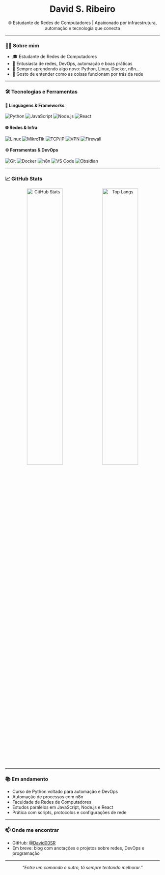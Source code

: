 <h1 align="center">David S. Ribeiro</h1>

<p align="center">
  🌐 Estudante de Redes de Computadores | Apaixonado por infraestrutura, automação e tecnologia que conecta
</p>

---

### 👨‍💻 Sobre mim

- 🎓 Estudante de Redes de Computadores  
- 🔧 Entusiasta de redes, DevOps, automação e boas práticas  
- 🧠 Sempre aprendendo algo novo: Python, Linux, Docker, n8n...  
- 💬 Gosto de entender como as coisas funcionam por trás da rede  

---

### 🛠️ Tecnologias e Ferramentas

#### 📌 Linguagens & Frameworks
![Python](https://img.shields.io/badge/-Python-3776AB?style=flat&logo=python&logoColor=white)
![JavaScript](https://img.shields.io/badge/-JavaScript-F7DF1E?style=flat&logo=javascript&logoColor=black)
![Node.js](https://img.shields.io/badge/-Node.js-339933?style=flat&logo=node.js&logoColor=white)
![React](https://img.shields.io/badge/-React-61DAFB?style=flat&logo=react&logoColor=black)

#### 🌐 Redes & Infra
![Linux](https://img.shields.io/badge/-Linux-FCC624?style=flat&logo=linux&logoColor=black)
![MikroTik](https://img.shields.io/badge/-MikroTik-DD1F26?style=flat&logo=router&logoColor=white)
![TCP/IP](https://img.shields.io/badge/-TCP/IP-000000?style=flat)
![VPN](https://img.shields.io/badge/-VPN-005f73?style=flat)
![Firewall](https://img.shields.io/badge/-Firewall-eb5e28?style=flat)

#### ⚙️ Ferramentas & DevOps
![Git](https://img.shields.io/badge/-Git-F05032?style=flat&logo=git&logoColor=white)
![Docker](https://img.shields.io/badge/-Docker-2496ED?style=flat&logo=docker&logoColor=white)
![n8n](https://img.shields.io/badge/-n8n-ff6f00?style=flat&logo=n8n&logoColor=white)
![VS Code](https://img.shields.io/badge/-VSCode-007ACC?style=flat&logo=visual-studio-code&logoColor=white)
![Obsidian](https://img.shields.io/badge/-Obsidian-483699?style=flat)

---

### 📈 GitHub Stats

<p align="center">
  <img src="https://github-readme-stats.vercel.app/api?username=David00SR&show_icons=true&theme=tokyonight" alt="GitHub Stats" width="48%"/>
  <img src="https://github-readme-stats.vercel.app/api/top-langs/?username=David00SR&layout=compact&theme=tokyonight" alt="Top Langs" width="48%"/>
</p>

---

### 📚 Em andamento

- Curso de Python voltado para automação e DevOps  
- Automação de processos com n8n  
- Faculdade de Redes de Computadores  
- Estudos paralelos em JavaScript, Node.js e React  
- Prática com scripts, protocolos e configurações de rede  

---

### 📫 Onde me encontrar

- GitHub: [@David00SR](https://github.com/David00SR)  
- Em breve: blog com anotações e projetos sobre redes, DevOps e programação  

---

<p align="center">
  <em>“Entre um comando e outro, tô sempre tentando melhorar.”</em>
</p>
